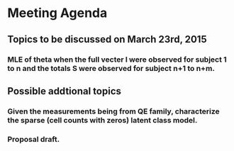 # Meeting Agenda

## Topics to be discussed on March 23rd, 2015

### MLE of theta when the full vecter l were observed for subject 1 to n and the totals S were observed for subject n+1 to n+m.

## Possible addtional topics

### Given the measurements being from QE family, characterize the sparse (cell counts with zeros) latent class model.

### Proposal draft.


